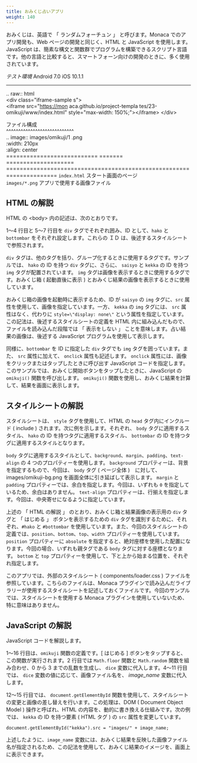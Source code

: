 ```yaml
---
title: おみくじ占いアプリ
weight: 140
---
```


おみくじは、英語で 「 ランダムフォーチュン 」 と呼びます。Monaca
でのアプリ開発も、Web ページの開発と同じく、HTML と JavaScript
を使用します。JavaScript
は、簡素な構文と関数群でプログラムを構築できるスクリプト言語です。他の言語と比較すると、スマートフォーン向けの開発のときに、多く使用されています。

  *テスト環境* Android 7.0                                   iOS 10.1.1                     
  ---------------------------------------------------------- ------------------------------ ----------------------------------------------------------------------------
  .. raw:: html                                                                             
  &lt;div class="iframe-sample                               s"&gt;                         
  &lt;iframe src="<https://mon>                              aca.github.io/project-templa   tes/23-omikuji/www/index.html" style="max-width: 150%;"&gt;&lt;/iframe&gt;
  &lt;/div&gt;                                                                              
                                                                                            
  ファイル構成                                                                              
  \^\^\^\^\^\^\^\^\^\^\^\^\^\^\^\^\^\^\^\^\^\^\^\^\^\^\^\^                                  
  .. image:: images/omikuji/1                                .png                           
  :width: 210px                                                                             
  :align: center                                                                            
  ===========================                                ======= ====================   =====================================================================
  `index.html`                                               スタート画面のページ           
  `images/*.png`                                             アプリで使用する画像ファイル   

HTML の解説
-----------

HTML の &lt;body&gt; 内の記述は、次のとおりです。

1～4 行目と 5～7 行目を `div` タグでそれぞれ囲み、ID として、`hako` と
`bottombar` をそれぞれ設定します。これらの ＩＤ
は、後述するスタイルシートで参照されます。

`div`
タグは、他のタグを括り、グループ化するときに使用するタグです。サンプルでは、
`hako` の ID を持つ `div` タグに、さらに、 `saisyo` と `kekka` の ID
を持つ `img` タグが配置されています。 `img`
タグは画像を表示するときに使用するタグです。おみくじ箱 ( 起動直後に表示
) とおみくじ結果の画像を表示するときに使用しています。

おみくじ箱の画像を起動時に表示するため、ID が `saisyo` の `img`
タグに、`src` 属性を使用して、画像を指定しています。一方、 `kekka` の
`img` タグには、 `src` 属性はなく、代わりに `style=\"display: none\"`
という属性を指定しています。 この記法は、後述するスタイルシートの定義を
HTML 内に組み込んだもので、ファイルを読み込んだ段階では 「 表示をしない
」 ことを意味します。占い結果の画像は、後述する JavaScript
プログラムを使用して表示します。

同様に、`bottombar` を ID に指定した `div` タグでも `img`
タグを囲っています。また、 `src` 属性に加えて、 `onclick`
属性も記述します。 `onclick`
属性には、画像をクリックまたはタップしたときに呼び出す JavaScript
コードを指定します。このサンプルでは、おみくじ開始ボタンをタップしたときに、JavaScript
の `omikuji()` 関数を呼び出します。 `omikuji()`
関数を使用し、おみくじ結果を計算して、結果を画面に表示します。

スタイルシートの解説
--------------------

スタイルシートは、 `style` タグを使用して、HTML の `head`
タグ内にインクルード ( include ) されます。次に例を示します。それぞれ、
`body` タグに適用するスタイル、 `hako` の ID
を持つタグに適用するスタイル、 `bottombar` の ID
を持つタグに適用するスタイルとなります。

`body`
タグに適用するスタイルとして、`background`、`margin`、`padding`、`text-align`
の 4 つのプロパティーを使用します。 `background`
プロパティーは、背景を指定するもので、今回は、 `body` タグ ( ページ全体
)　に対して、images/omikuji-bg.png を画面全体に引き延ばして表示します。
`margin` と `padding`
プロパティーでは、余白を指定します。今回は、いずれも `0`
を指定しているため、余白はありません。 `text-align`
プロパティーは、行揃えを指定します。今回は、中央寄せになるように指定しています。

上述の 「 HTML の解説 」 のとおり、おみくじ箱と結果画像の表示用の `div`
タグと 「 はじめる 」 ボタンを表示するための `div`
タグを識別するために、それぞれ、`#hako` と `#bottombar`
を使用しています。また、今回のスタイルシートの定義では、`position`、`bottom`、`top`、`width`
プロパティーを使用しています。 `position` プロパティーに `absolute`
を指定すると、絶対座標を使用した配置になります。今回の場合、いずれも親タグである
`body` タグに対する座標となります。 `bottom` と `top`
プロパティーを使用して、下と上から始まる位置を、それぞれ指定します。

<div class="admonition note">

このアプリでは、外部のスタイルシート ( components/loader.css )
ファイルを参照しています。こちらのファイルは、Monaca
プラグインで読み込んだライブラリーが使用するスタイルシートを記述しておくファイルです。今回のサンプルでは、スタイルシートを使用する
Monaca プラグインを使用していないため、特に意味はありません。

</div>

JavaScript の解説
-----------------

JavaScript コードを解説します。

1～16 行目は、`omikuji` 関数の定義です。\[ はじめる \]
ボタンをタップすると、この関数が実行されます。2 行目では `Math.floor`
関数と `Math.random` 関数を組み合わせ、0 から 3 までの乱数を生成し、
`dice` 変数に代入します。4～11 行目では、 `dice`
変数の値に応じて、画像ファイル名を、 *image\_name* 変数に代入します。

12～15 行目では、 `document.getElementById`
関数を使用して、スタイルシートの変更と画像の差し替えを行います。この処理は、DOM
( Document Object Model ) 操作と呼ばれ、HTML
の内容を、動的に書き換える仕組みです。次の例では、 `kekka` の ID
を持つ要素 ( HTML タグ ) の `src` 属性を変更しています。

``` {.sourceCode .javascript}
document.getElementById("kekka").src = "images/" + image_name;
```

上述したように、`image_name`
変数には、おみくじ結果を反映した画像ファイル名が指定されるため、この記法を使用して、おみくじ結果のイメージを、画面上に表示できます。
